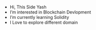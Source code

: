-  Hi, This Side Yash
-  I’m interested in Blockchain Devlopment
-  I’m currently learning Solidity
- I Love to explore different domain





